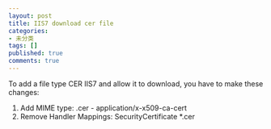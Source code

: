 ```yaml
---
layout: post
title: IIS7 download cer file
categories:
- 未分类
tags: []
published: true
comments: true
---
```

<p>To add a file type CER IIS7 and allow it to download, you have to make these changes:
<ol>
	<li>Add MIME type: .cer - application/x-x509-ca-cert</li>
	<li>Remove Handler Mappings: SecurityCertificate *.cer</li>
</ol></p>
